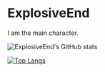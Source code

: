 # ExplosiveEnd
I am the main character.

![ExplosiveEnd's GitHub stats](https://github-readme-stats.vercel.app/api?username=ExplosiveEnd\&rank_icon=github\&bg_color=30,e96443,904e95\&title_color=fff\&text_color=fff)

[![Top Langs](https://github-readme-stats.vercel.app/api/top-langs/?username=ExplosiveEnd\&layout=donut-vertical\&bg_color=30,e96443,904e95\&title_color=fff\&text_color=fff)](https://github.com/anuraghazra/github-readme-stats)

